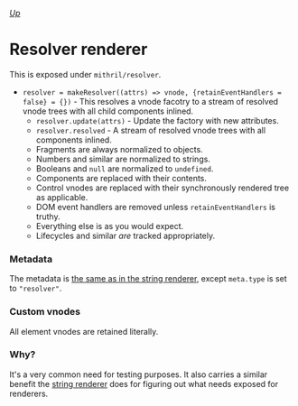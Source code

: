 [*Up*](README.md)

# Resolver renderer

This is exposed under `mithril/resolver`.

- `resolver = makeResolver((attrs) => vnode, {retainEventHandlers = false} = {})` - This resolves a vnode facotry to a stream of resolved vnode trees with all child components inlined.
	- `resolver.update(attrs)` - Update the factory with new attributes.
	- `resolver.resolved` - A stream of resolved vnode trees with all components inlined.
	- Fragments are always normalized to objects.
	- Numbers and similar are normalized to strings.
	- Booleans and `null` are normalized to `undefined`.
	- Components are replaced with their contents.
	- Control vnodes are replaced with their synchronously rendered tree as applicable.
	- DOM event handlers are removed unless `retainEventHandlers` is truthy.
	- Everything else is as you would expect.
	- Lifecycles and similar *are* tracked appropriately.

### Metadata

The metadata is [the same as in the string renderer](string.md#context), except `meta.type` is set to `"resolver"`.

### Custom vnodes

All element vnodes are retained literally.

### Why?

It's a very common need for testing purposes. It also carries a similar benefit the [string renderer](string.md) does for figuring out what needs exposed for renderers.
